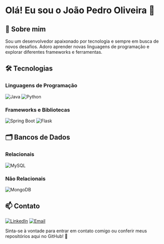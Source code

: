# Olá! Eu sou o João Pedro Oliveira 👋

## 🚀 Sobre mim
Sou um desenvolvedor apaixonado por tecnologia e sempre em busca de novos desafios. Adoro aprender novas linguagens de programação e explorar diferentes frameworks e ferramentas.

## 🛠️ Tecnologias

### Linguagens de Programação
![Java](https://img.shields.io/badge/Java-ED8B00?style=for-the-badge&logo=openjdk&logoColor=white)
![Python](https://img.shields.io/badge/Python-3776AB?style=for-the-badge&logo=python&logoColor=white)

### Frameworks e Bibliotecas
![Spring Boot](https://img.shields.io/badge/Spring_Boot-6DB33F?style=for-the-badge&logo=spring-boot&logoColor=white)
![Flask](https://img.shields.io/badge/Flask-000000?style=for-the-badge&logo=flask&logoColor=white)

## 🗂️ Bancos de Dados

### Relacionais
![MySQL](https://img.shields.io/badge/MySQL-4479A1?style=for-the-badge&logo=mysql&logoColor=white)

### Não Relacionais
![MongoDB](https://img.shields.io/badge/MongoDB-47A248?style=for-the-badge&logo=mongodb&logoColor=white)

## 📫 Contato

[![LinkedIn](https://img.shields.io/badge/LinkedIn-0A66C2?style=for-the-badge&logo=linkedin&logoColor=white)](http://linkedin.com/in/jo%C3%A3o-pedro-oliveira-488389178)
[![Email](https://img.shields.io/badge/Email-D14836?style=for-the-badge&logo=gmail&logoColor=white)](mailto:jp.oliveira04@hotmail.com)

Sinta-se à vontade para entrar em contato comigo ou conferir meus repositórios aqui no GitHub! 🚀
